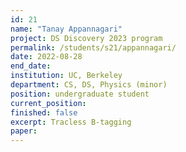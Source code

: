 ```yaml
---
id: 21
name: "Tanay Appannagari"
project: DS Discovery 2023 program
permalink: /students/s21/appannagari/
date: 2022-08-28
end_date: 
institution: UC, Berkeley
department: CS, DS, Physics (minor)
position: undergraduate student
current_position: 
finished: false
excerpt: Tracless B-tagging
paper: 
---
```

